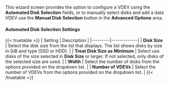 ---
---

This wizard screen provides the option to configure a VDEV using the **Automated Disk Selection** fields, or to manually select disks and add a data VDEV use the **Manual Disk Selection** button in the **Advanced Options** area.

#### Automated Disk Selection Settings
{{< truetable >}}
| Setting | Description |
|---------|-------------|
| **Disk Size** | Select the disk size from the list that displays. The list shows disks by size in GiB and type (SSD or HDD). |
| **Treat Disk Size as Minimum** | Select use disks of the size selected in **Disk Size** or larger. If not selected, only disks of the selected size are used. |
| **Width** | Select the number of disks from the options provided on the dropdown list. |
| **Number of VDEVs** | Select the number of VDEVs from the options provided on the dropdown list. |
{{< /truetable >}}
